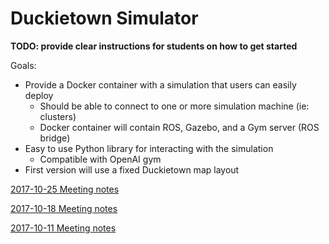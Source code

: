 # Duckietown Simulator

**TODO: provide clear instructions for students on how to get started**

Goals:
- Provide a Docker container with a simulation that users can easily deploy
  -  Should be able to connect to one or more simulation machine (ie: clusters)
  - Docker container will contain ROS, Gazebo, and a Gym server (ROS bridge)
- Easy to use Python library for interacting with the simulation
  - Compatible with OpenAI gym
- First version will use a fixed Duckietown map layout

[2017-10-25 Meeting notes](https://docs.google.com/document/d/1TL7UA9BhEvJCniv5VI4grfxC2hKiDUztNttiu7o18co/edit)

[2017-10-18 Meeting notes](https://docs.google.com/document/d/1ht5vmjObMQHqdZVo86coZaMxk0uCPw6SBI5OHzZKR30/edit)

[2017-10-11 Meeting notes](https://docs.google.com/document/d/1q2-KIFl0sBp39PCQfJB-0MNN-UxoQTrf57uf72-D8Hk/edit)
